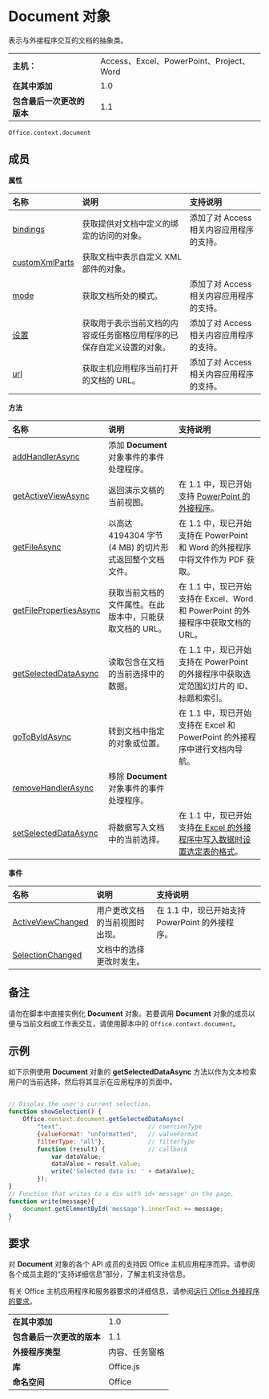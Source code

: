 
# Document 对象
表示与外接程序交互的文档的抽象类。

|||
|:-----|:-----|
|**主机：**|Access、Excel、PowerPoint、Project、Word|
|**在其中添加**|1.0|
|**包含最后一次更改的版本**|1.1|

```
Office.context.document
```


## 成员


**属性**


|**名称**|**说明**|**支持说明**|
|:-----|:-----|:-----|
|[bindings](../../reference/shared/document.bindings.md)|获取提供对文档中定义的绑定的访问的对象。|添加了对 Access 相关内容应用程序的支持。|
|[customXmlParts](../../reference/shared/document.customxmlparts.md)|获取文档中表示自定义 XML 部件的对象。||
|[mode](../../reference/shared/document.mode.md)|获取文档所处的模式。|添加了对 Access 相关内容应用程序的支持。|
|[设置](../../reference/shared/document.settings.md)|获取用于表示当前文档的内容或任务窗格应用程序的已保存自定义设置的对象。|添加了对 Access 相关内容应用程序的支持。|
|[url](../../reference/shared/document.url.md)|获取主机应用程序当前打开的文档的 URL。|添加了对 Access 相关内容应用程序的支持。|

**方法**


|**名称**|**说明**|**支持说明**|
|:-----|:-----|:-----|
|[addHandlerAsync](../../reference/shared/document.addhandlerasync.md)|添加  **Document** 对象事件的事件处理程序。||
|[getActiveViewAsync](../../reference/shared/document.getactiveviewasync.md)|返回演示文稿的当前视图。|在 1.1 中，现已开始支持 [PowerPoint 的外接程序](../../docs/powerpoint/powerpoint-add-ins.md)。|
|[getFileAsync](../../reference/shared/document.getfileasync.md)|以高达 4194304 字节 (4 MB) 的切片形式返回整个文档文件。|在 1.1 中，现已开始支持在 PowerPoint 和 Word 的外接程序中将文件作为 PDF 获取。|
|[getFilePropertiesAsync](../../reference/shared/document.getfilepropertiesasync.md)|获取当前文档的文件属性。在此版本中，只能获取文档的 URL。|在 1.1 中，现已开始支持在 Excel、Word 和 PowerPoint 的外接程序中获取文档的 URL。|
|[getSelectedDataAsync](../../reference/shared/document.getselecteddataasync.md)|读取包含在文档的当前选择中的数据。|在 1.1 中，现已开始支持在 PowerPoint 的外接程序中获取选定范围幻灯片的 ID、标题和索引。|
|[goToByIdAsync](../../reference/shared/document.gotobyidasync.md)|转到文档中指定的对象或位置。|在 1.1 中，现已开始支持在 Excel 和 PowerPoint 的外接程序中进行文档内导航。|
|[removeHandlerAsync](../../reference/shared/document.removehandlerasync.md)|移除  **Document** 对象事件的事件处理程序。||
|[setSelectedDataAsync](../../reference/shared/document.setselecteddataasync.md)|将数据写入文档中的当前选择。|在 1.1 中，现已开始支持[在 Excel 的外接程序中写入数据时设置选定表的格式](../../docs/excel/format-tables-in-add-ins-for-excel.md)。|

**事件**


|**名称**|**说明**|**支持说明**||
|:-----|:-----|:-----|:-----|
|[ActiveViewChanged](../../reference/shared/document.activeviewchanged.md)|用户更改文档的当前视图时出现。|在 1.1 中，现已开始支持 PowerPoint 的外接程序。||
|[SelectionChanged](../../reference/shared/document.selectionchanged.event.md)|文档中的选择更改时发生。|||

## 备注

请勿在脚本中直接实例化  **Document** 对象。若要调用 **Document** 对象的成员以便与当前文档或工作表交互，请使用脚本中的 `Office.context.document`。


## 示例

如下示例使用  **Document** 对象的 **getSelectedDataAsync** 方法以作为文本检索用户的当前选择，然后将其显示在应用程序的页面中。


```js

// Display the user's current selection.
function showSelection() {
    Office.context.document.getSelectedDataAsync(
        "text",                        // coercionType
        {valueFormat: "unformatted",   // valueFormat
        filterType: "all"},            // filterType
        function (result) {            // callback
            var dataValue; 
            dataValue = result.value;
            write('Selected data is: ' + dataValue);
        });
}
// Function that writes to a div with id='message' on the page.
function write(message){
    document.getElementById('message').innerText += message; 
}
```




## 要求


对 **Document** 对象的各个 API 成员的支持因 Office 主机应用程序而异。请参阅各个成员主题的“支持详细信息”部分，了解主机支持信息。

有关 Office 主机应用程序和服务器要求的详细信息，请参阅[运行 Office 外接程序的要求](../../docs/overview/requirements-for-running-office-add-ins.md)。


|||
|:-----|:-----|
|**在其中添加**|1.0|
|**包含最后一次更改的版本**|1.1|
|**外接程序类型**|内容、任务窗格|
|**库**|Office.js|
|**命名空间**|Office|
